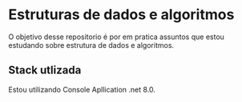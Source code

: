 # Estruturas de dados e algoritmos
O objetivo desse repositorio é por em pratica assuntos que estou estudando sobre estrutura de dados e algoritmos. 

## Stack utlizada 
Estou utilizando Console Apllication .net 8.0. 
